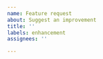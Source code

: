 ```yaml
---
name: Feature request
about: Suggest an improvement
title: ''
labels: enhancement
assignees: ''

---
```


<!--
Thanks for filing an issue! I appreciate you taking the time to help improve NAS Download Manager. Please provide any information you see fit to describe your idea below.
-->
